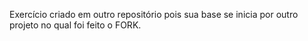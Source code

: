 Exercício criado em outro repositório pois sua base se inicia por outro projeto no qual foi feito o FORK. 